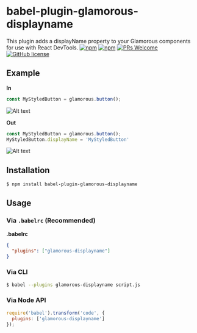 # babel-plugin-glamorous-displayname

This plugin adds a displayName property to your Glamorous components for use with React DevTools. 
[![npm](https://img.shields.io/npm/dt/babel-plugin-glamorous-displayname.svg)](https://www.npmjs.com/package/babel-plugin-glamorous-displayname)
[![npm](https://img.shields.io/npm/v/babel-plugin-glamorous-displayname.svg)](https://www.npmjs.com/package/babel-plugin-glamorous-displayname)
[![PRs Welcome](https://img.shields.io/badge/PRs-welcome-brightgreen.svg?style=flat-square)](http://makeapullrequest.com)
[![GitHub license](https://img.shields.io/badge/license-MIT-blue.svg)](https://raw.githubusercontent.com/bernard-lin/babel-plugin-glamorous-displayname/master/LICENSE)

## Example

**In**

```js
const MyStyledButton = glamorous.button();
```

![Alt text](https://cloud.githubusercontent.com/assets/16327281/25269334/2617d1c4-264a-11e7-98aa-9b67c9c26ad6.png "React DevTools")

**Out**

```js
const MyStyledButton = glamorous.button();
MyStyledButton.displayName = 'MyStyledButton'
```

![Alt text](https://cloud.githubusercontent.com/assets/16327281/25269284/f4c4791a-2649-11e7-8457-f367ea8fab59.png "React DevTools")

## Installation

```sh
$ npm install babel-plugin-glamorous-displayname
```

## Usage

### Via `.babelrc` (Recommended)

**.babelrc**

```json
{
  "plugins": ["glamorous-displayname"]
}
```

### Via CLI

```sh
$ babel --plugins glamorous-displayname script.js
```

### Via Node API

```javascript
require('babel').transform('code', {
  plugins: ['glamorous-displayname']
});
```
